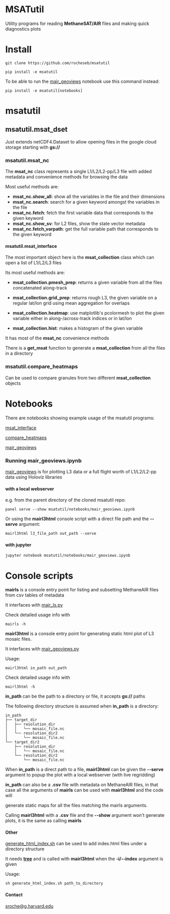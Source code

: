 # MSATutil

Utility programs for reading **MethaneSAT/AIR** files and making quick diagnostics plots

# Install

`git clone https://github.com/rocheseb/msatutil`

`pip install -e msatutil`

To be able to run the [mair_geoviews](notebooks/mair_geoviews.ipynb) notebook use this command instead:

`pip install -e msatutil[notebooks]`

# msatutil

## msatutil.msat_dset

Just extends netCDF4.Dataset to allow opening files in the google cloud storage starting with **gs://**

### msatutil.msat_nc

The **msat_nc** class represents a single L1/L2/L2-pp/L3 file with added metadata and convenience methods for browsing the data

Most useful methods are:

* **msat_nc.show_all**: show all the variables in the file and their dimensions
* **msat_nc.search**: search for a given keyword amongst the variables in the file
* **msat_nc.fetch**: fetch the first variable data that corresponds to the given keyword
* **msat_nc.show_sv**: for L2 files, show the state vector metadata
* **msat_nc.fetch_varpath**: get the full variable path that corresponds to the given keyword

#### msatutil.msat_interface

The most important object here is the **msat_collection** class which can open a list of L1/L2/L3 files

Its most useful methods are:

* **msat_collection.pmesh_prep**: returns a given variable from all the files concatenated along-track

* **msat_collection.grid_prep**: returns rough L3, the given variable on a regular lat/lon grid using mean aggregation for overlaps

* **msat_collection.heatmap**: use matplotlib's pcolormesh to plot the given variable either in along-/across-track indices or in lat/lon

* **msat_collection.hist**: makes a histogram of the given variable

It has most of the **msat_nc** convenience methods

There is a **get_msat** function to generate a **msat_collection** from all the files in a directory


### msatutil.compare_heatmaps

Can be used to compare granules from two different **msat_collection** objects

# Notebooks

There are notebooks showing example usage of the msatutil programs:

[msat_interface](notebooks/msat_interface_example.ipynb)

[compare_heatmaps](notebooks/compare_heatmaps_example.ipynb)

[mair_geoviews](notebooks/mair_geoviews.ipynb)

### Running mair_geoviews.ipynb

[mair_geoviews](notebooks/mair_geoviews.ipynb) is for plotting L3 data or a full flight worth of L1/L2/L2-pp data using Holoviz libraries

#### with a local webserver

e.g. from the parent directory of the cloned msatutil repo:

`panel serve --show msatutil/notebooks/mair_geoviews.ipynb`

Or using the **mairl3html** console script with a direct file path and the **--serve** argument:

`mairl3html l3_file_path out_path --serve`

#### with jupyter

`jupyter notebook msatutil/notebooks/mair_geoviews.ipynb`


# Console scripts

**mairls** is a console entry point for listing and subsetting MethaneAIR files from csv tables of metadata

It interfaces with [mair_ls.py](msatutil/mair_ls.py)

Check detailed usage info with

`mairls -h`

**mairl3html** is a console entry point for generating static html plot of L3 mosaic files.

It interfaces with [mair_geoviews.py](msatutil/mair_geoviews.py)

Usage:

`mairl3html in_path out_path`

Check detailed usage info with

`mairl3html -h`

**in_path** can be the path to a directory or file, it accepts **gs://** paths

The following directory structure is assumed when **in_path** is a directory:

```
in_path
├── target_dir
│   ├── resolution_dir
│   │   └── mosaic_file.nc
│   └── resolution_dir2
│       └── mosaic_file.nc
└── target_dir2
    ├── resolution_dir
    │   └── mosaic_file.nc
    └── resolution_dir2
        └── mosaic_file.nc
```

When **in_path** is a direct path to a file, **mairl3html** can be given the **--serve** argument to popup the plot with a local webserver (with live regridding)

**in_path** can also be a **.csv** file with metadata on MethaneAIR files, in that case all the arguments of **mairls** can be used with **mairl3html** and the code will

generate static maps for all the files matching the mairls arguments.

Calling **mairl3html** with a **.csv** file and the **--show** argument won't generate plots, it is the same as calling **mairls**

#### Other

[generate_html_index.sh](msatutil/generate_html_index.sh) can be used to add index.html files under a directory structure

It needs **[tree](https://linux.die.net/man/1/tree)** and is called with **mairl3html** when the **-i/--index** argument is given

Usage:

`sh generate_html_index.sh path_to_directory`


#### Contact

sroche@g.harvard.edu

